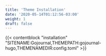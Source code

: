 ```yaml
---
title: 'Theme Installation'
date: '2020-05-14T01:12:56-03:00'
weight: 1
draft: false
---
```


{{< contentblock "installation" "SITENAME:Gojournal,THEMEPATH:gojournal-hugo,THEMENAMEDIR:config.toml" >}}
